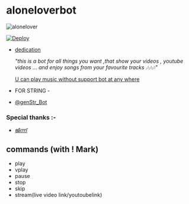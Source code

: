 <p><H1>aloneloverbot</H1></p>

![alonelover](https://telegra.ph/file/8f6b5fb2049a2a6dbc5c2.jpg)


[![Deploy](https://www.herokucdn.com/deploy/button.svg)](https://heroku.com/deploy?template=https://github.com/alappy/super)

- <u>dedication</u>
  <p><i>"this is a bot for all things you want ,that show your videos , youtube videos ... and enjoy songs from your favourite tracks 🎶🎶🎶"</i></p>
  <p><u> U can play music without support bot at any where </u></p>


- FOR STRING - 
- [@genStr_Bot](https://t.me/genstr_Bot)
  
### Special thanks :- 

- [ജിന്ന്](https://t.me/JINN_SULTHAN)

 
## commands (with ! Mark)

- play 
- vplay
- pause
- stop
- skip
- stream(live video link/youtoubelink)
